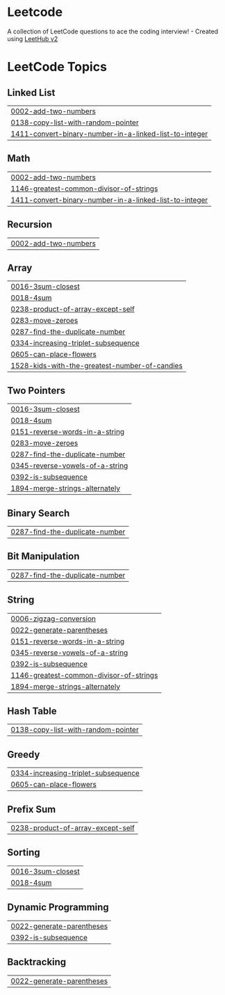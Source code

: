 # Leetcode
A collection of LeetCode questions to ace the coding interview! - Created using [LeetHub v2](https://github.com/arunbhardwaj/LeetHub-2.0)

<!---LeetCode Topics Start-->
# LeetCode Topics
## Linked List
|  |
| ------- |
| [0002-add-two-numbers](https://github.com/phongthanh-1711/Leetcode/tree/master/0002-add-two-numbers) |
| [0138-copy-list-with-random-pointer](https://github.com/phongthanh-1711/Leetcode/tree/master/0138-copy-list-with-random-pointer) |
| [1411-convert-binary-number-in-a-linked-list-to-integer](https://github.com/phongthanh-1711/Leetcode/tree/master/1411-convert-binary-number-in-a-linked-list-to-integer) |
## Math
|  |
| ------- |
| [0002-add-two-numbers](https://github.com/phongthanh-1711/Leetcode/tree/master/0002-add-two-numbers) |
| [1146-greatest-common-divisor-of-strings](https://github.com/phongthanh-1711/Leetcode/tree/master/1146-greatest-common-divisor-of-strings) |
| [1411-convert-binary-number-in-a-linked-list-to-integer](https://github.com/phongthanh-1711/Leetcode/tree/master/1411-convert-binary-number-in-a-linked-list-to-integer) |
## Recursion
|  |
| ------- |
| [0002-add-two-numbers](https://github.com/phongthanh-1711/Leetcode/tree/master/0002-add-two-numbers) |
## Array
|  |
| ------- |
| [0016-3sum-closest](https://github.com/phongthanh-1711/Leetcode/tree/master/0016-3sum-closest) |
| [0018-4sum](https://github.com/phongthanh-1711/Leetcode/tree/master/0018-4sum) |
| [0238-product-of-array-except-self](https://github.com/phongthanh-1711/Leetcode/tree/master/0238-product-of-array-except-self) |
| [0283-move-zeroes](https://github.com/phongthanh-1711/Leetcode/tree/master/0283-move-zeroes) |
| [0287-find-the-duplicate-number](https://github.com/phongthanh-1711/Leetcode/tree/master/0287-find-the-duplicate-number) |
| [0334-increasing-triplet-subsequence](https://github.com/phongthanh-1711/Leetcode/tree/master/0334-increasing-triplet-subsequence) |
| [0605-can-place-flowers](https://github.com/phongthanh-1711/Leetcode/tree/master/0605-can-place-flowers) |
| [1528-kids-with-the-greatest-number-of-candies](https://github.com/phongthanh-1711/Leetcode/tree/master/1528-kids-with-the-greatest-number-of-candies) |
## Two Pointers
|  |
| ------- |
| [0016-3sum-closest](https://github.com/phongthanh-1711/Leetcode/tree/master/0016-3sum-closest) |
| [0018-4sum](https://github.com/phongthanh-1711/Leetcode/tree/master/0018-4sum) |
| [0151-reverse-words-in-a-string](https://github.com/phongthanh-1711/Leetcode/tree/master/0151-reverse-words-in-a-string) |
| [0283-move-zeroes](https://github.com/phongthanh-1711/Leetcode/tree/master/0283-move-zeroes) |
| [0287-find-the-duplicate-number](https://github.com/phongthanh-1711/Leetcode/tree/master/0287-find-the-duplicate-number) |
| [0345-reverse-vowels-of-a-string](https://github.com/phongthanh-1711/Leetcode/tree/master/0345-reverse-vowels-of-a-string) |
| [0392-is-subsequence](https://github.com/phongthanh-1711/Leetcode/tree/master/0392-is-subsequence) |
| [1894-merge-strings-alternately](https://github.com/phongthanh-1711/Leetcode/tree/master/1894-merge-strings-alternately) |
## Binary Search
|  |
| ------- |
| [0287-find-the-duplicate-number](https://github.com/phongthanh-1711/Leetcode/tree/master/0287-find-the-duplicate-number) |
## Bit Manipulation
|  |
| ------- |
| [0287-find-the-duplicate-number](https://github.com/phongthanh-1711/Leetcode/tree/master/0287-find-the-duplicate-number) |
## String
|  |
| ------- |
| [0006-zigzag-conversion](https://github.com/phongthanh-1711/Leetcode/tree/master/0006-zigzag-conversion) |
| [0022-generate-parentheses](https://github.com/phongthanh-1711/Leetcode/tree/master/0022-generate-parentheses) |
| [0151-reverse-words-in-a-string](https://github.com/phongthanh-1711/Leetcode/tree/master/0151-reverse-words-in-a-string) |
| [0345-reverse-vowels-of-a-string](https://github.com/phongthanh-1711/Leetcode/tree/master/0345-reverse-vowels-of-a-string) |
| [0392-is-subsequence](https://github.com/phongthanh-1711/Leetcode/tree/master/0392-is-subsequence) |
| [1146-greatest-common-divisor-of-strings](https://github.com/phongthanh-1711/Leetcode/tree/master/1146-greatest-common-divisor-of-strings) |
| [1894-merge-strings-alternately](https://github.com/phongthanh-1711/Leetcode/tree/master/1894-merge-strings-alternately) |
## Hash Table
|  |
| ------- |
| [0138-copy-list-with-random-pointer](https://github.com/phongthanh-1711/Leetcode/tree/master/0138-copy-list-with-random-pointer) |
## Greedy
|  |
| ------- |
| [0334-increasing-triplet-subsequence](https://github.com/phongthanh-1711/Leetcode/tree/master/0334-increasing-triplet-subsequence) |
| [0605-can-place-flowers](https://github.com/phongthanh-1711/Leetcode/tree/master/0605-can-place-flowers) |
## Prefix Sum
|  |
| ------- |
| [0238-product-of-array-except-self](https://github.com/phongthanh-1711/Leetcode/tree/master/0238-product-of-array-except-self) |
## Sorting
|  |
| ------- |
| [0016-3sum-closest](https://github.com/phongthanh-1711/Leetcode/tree/master/0016-3sum-closest) |
| [0018-4sum](https://github.com/phongthanh-1711/Leetcode/tree/master/0018-4sum) |
## Dynamic Programming
|  |
| ------- |
| [0022-generate-parentheses](https://github.com/phongthanh-1711/Leetcode/tree/master/0022-generate-parentheses) |
| [0392-is-subsequence](https://github.com/phongthanh-1711/Leetcode/tree/master/0392-is-subsequence) |
## Backtracking
|  |
| ------- |
| [0022-generate-parentheses](https://github.com/phongthanh-1711/Leetcode/tree/master/0022-generate-parentheses) |
<!---LeetCode Topics End-->